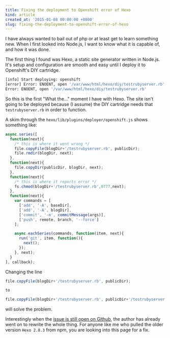 ```yaml
---
title: Fixing the deployment to Openshift error of Hexo
kind: article
created_at: '2015-01-08 00:00:00 +0800'
slug: fixing-the-deployment-to-openshift-error-of-hexo
---
```


I have always wanted to bail out of php or at least get to learn something new. When I first looked into Node.js, I want to know what it is capable of, and how it was done. 

The first thing I found was Hexo, a static site generator written in Node.js. It's setup and configuration are smooth and easy until I deploy it to Openshift's DIY cartridge.

~~~ bash
[info] Start deploying: openshift
[error] Error: ENOENT, open '/var/www/html/hexo/diy/testrubyserver.rb'
Error: ENOENT, open '/var/www/html/hexo/diy/testrubyserver.rb'
~~~ 

So this is the first "What the..." moment I have with Hexo. The site isn't going to be deployed because (I assume) the DIY cartridge needs that `testrubyserver.rb` in order to function. 

A skim through the `hexo/lib/plugins/deployer/openshift.js` shows something like:

~~~ javascript
async.series([
  function(next){
    /* this is where it went wrong */
    file.copyFile(blogDir+'/testrubyserver.rb', publicDir); 
    file.rmdir(blogDir, next);
  },
  function(next){
    file.copyDir(publicDir, blogDir, next);
  },
  function(next){
    /* this is where it reports error */
    fs.chmod(blogDir+'/testrubyserver.rb',0777,next);
  },
  function(next){
    var commands = [
      ['add', '-A', baseDir],
      ['add', '-A', blogDir],
      ['commit', '-m', commitMessage(args)],
      ['push', remote, branch, '--force']
    ];

    async.eachSeries(commands, function(item, next){
      run('git', item, function(){
        next();
      });
    }, next);
  }
], callback);
~~~ 

Changing the line 

~~~ javascript
file.copyFile(blogDir+'/testrubyserver.rb', publicDir); 

to

file.copyFile(blogDir+'/testrubyserver.rb', publicDir+'/testrubyserver.rb');
~~~ 

will solve the problem. 

Interestingly when the [issue is still open on Github](https://github.com/hexojs/hexo/issues/870), the author has already went on to rewrite the whole thing. For anyone like me who pulled the older version `Hexo 2.8.3` from npm, you are looking into this page for a fix.
